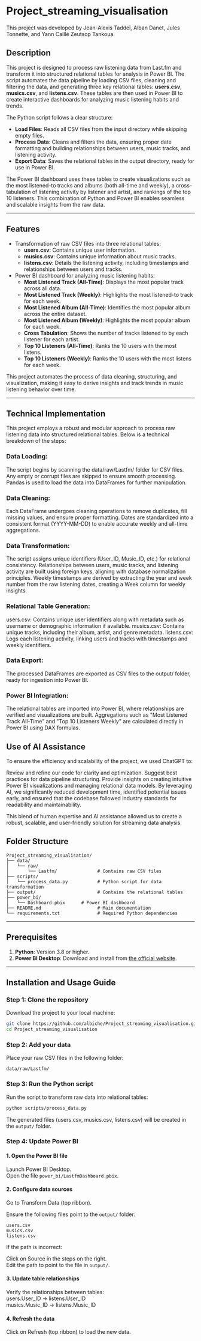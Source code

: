 # Project_streaming_visualisation
This project was developed by Jean-Alexis Taddeï, Alban Danet, Jules Tonnette, and Yann Caillé Zeutsop Tankoua.

## Description

This project is designed to process raw listening data from Last.fm and transform it into structured relational tables for analysis in Power BI. The script automates the data pipeline by loading CSV files, cleaning and filtering the data, and generating three key relational tables: **users.csv**, **musics.csv**, and **listens.csv**. These tables are then used in Power BI to create interactive dashboards for analyzing music listening habits and trends. 

The Python script follows a clear structure:
- **Load Files**: Reads all CSV files from the input directory while skipping empty files.
- **Process Data**: Cleans and filters the data, ensuring proper date formatting and building relationships between users, music tracks, and listening activity.
- **Export Data**: Saves the relational tables in the output directory, ready for use in Power BI.

The Power BI dashboard uses these tables to create visualizations such as the most listened-to tracks and albums (both all-time and weekly), a cross-tabulation of listening activity by listener and artist, and rankings of the top 10 listeners. This combination of Python and Power BI enables seamless and scalable insights from the raw data.

---

## Features

- Transformation of raw CSV files into three relational tables:
  - **users.csv**: Contains unique user information.
  - **musics.csv**: Contains unique information about music tracks.
  - **listens.csv**: Details the listening activity, including timestamps and relationships between users and tracks.
- Power BI dashboard for analyzing music listening habits:
  - **Most Listened Track (All-Time)**: Displays the most popular track across all data.
  - **Most Listened Track (Weekly)**: Highlights the most listened-to track for each week.
  - **Most Listened Album (All-Time)**: Identifies the most popular album across the entire dataset.
  - **Most Listened Album (Weekly)**: Highlights the most popular album for each week.
  - **Cross Tabulation**: Shows the number of tracks listened to by each listener for each artist.
  - **Top 10 Listeners (All-Time)**: Ranks the 10 users with the most listens.
  - **Top 10 Listeners (Weekly)**: Ranks the 10 users with the most listens for each week.

This project automates the process of data cleaning, structuring, and visualization, making it easy to derive insights and track trends in music listening behavior over time.

---

## Technical Implementation
This project employs a robust and modular approach to process raw listening data into structured relational tables. Below is a technical breakdown of the steps:

### Data Loading:

The script begins by scanning the data/raw/Lastfm/ folder for CSV files. Any empty or corrupt files are skipped to ensure smooth processing.
Pandas is used to load the data into DataFrames for further manipulation.

### Data Cleaning:

Each DataFrame undergoes cleaning operations to remove duplicates, fill missing values, and ensure proper formatting.
Dates are standardized into a consistent format (YYYY-MM-DD) to enable accurate weekly and all-time aggregations.

### Data Transformation:

The script assigns unique identifiers (User_ID, Music_ID, etc.) for relational consistency.
Relationships between users, music tracks, and listening activity are built using foreign keys, aligning with database normalization principles.
Weekly timestamps are derived by extracting the year and week number from the raw listening dates, creating a Week column for weekly insights.

### Relational Table Generation:

users.csv: Contains unique user identifiers along with metadata such as username or demographic information if available.
musics.csv: Contains unique tracks, including their album, artist, and genre metadata.
listens.csv: Logs each listening activity, linking users and tracks with timestamps and weekly identifiers.

### Data Export:

The processed DataFrames are exported as CSV files to the output/ folder, ready for ingestion into Power BI.

### Power BI Integration:

The relational tables are imported into Power BI, where relationships are verified and visualizations are built.
Aggregations such as "Most Listened Track All-Time" and "Top 10 Listeners Weekly" are calculated directly in Power BI using DAX formulas.

## Use of AI Assistance

To ensure the efficiency and scalability of the project, we used ChatGPT to:

Review and refine our code for clarity and optimization.
Suggest best practices for data pipeline structuring.
Provide insights on creating intuitive Power BI visualizations and managing relational data models.
By leveraging AI, we significantly reduced development time, identified potential issues early, and ensured that the codebase followed industry standards for readability and maintainability.

This blend of human expertise and AI assistance allowed us to create a robust, scalable, and user-friendly solution for streaming data analysis.

## Folder Structure

```plaintext
Project_streaming_visualisation/
├── data/
│   └── raw/
│       └── Lastfm/               # Contains raw CSV files
├── scripts/
│   └── process_data.py           # Python script for data transformation
├── output/                       # Contains the relational tables
├── power_bi/
│   └── Dashboard.pbix      # Power BI dashboard
├── README.md                     # Main documentation
└── requirements.txt              # Required Python dependencies
```

---

## Prerequisites

1. **Python**: Version 3.8 or higher.
2. **Power BI Desktop**: Download and install from [the official website](https://powerbi.microsoft.com/desktop/).

---

## Installation and Usage Guide

### Step 1: Clone the repository

Download the project to your local machine:

```bash
git clone https://github.com/albiche/Project_streaming_visualisation.git
cd Project_streaming_visualisation
```

### Step 2: Add your data
Place your raw CSV files in the following folder:

```plaintext
data/raw/Lastfm/
```

### Step 3: Run the Python script
Run the script to transform raw data into relational tables:

```bash
python scripts/process_data.py
```

The generated files (users.csv, musics.csv, listens.csv) will be created in the `output/` folder.

### Step 4: Update Power BI
#### 1. Open the Power BI file
Launch Power BI Desktop.  
Open the file `power_bi/LastfmDashboard.pbix`.

#### 2. Configure data sources

Go to Transform Data (top ribbon).  

Ensure the following files point to the `output/` folder:

```plaintext
users.csv
musics.csv
listens.csv
```
If the path is incorrect:  

Click on Source in the steps on the right.  
Edit the path to point to the file in `output/`.  

#### 3. Update table relationships
Verify the relationships between tables:  
users.User_ID → listens.User_ID  
musics.Music_ID → listens.Music_ID  

#### 4. Refresh the data
Click on Refresh (top ribbon) to load the new data.

